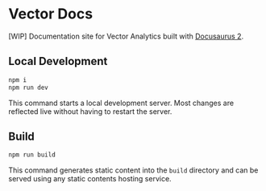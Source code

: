 # Vector Docs

\[WIP\] Documentation site for Vector Analytics built with [Docusaurus 2](https://v2.docusaurus.io).

## Local Development

```sh
npm i
npm run dev
```

This command starts a local development server. Most changes are reflected live without having to restart the server.

## Build

```sh
npm run build
```

This command generates static content into the `build` directory and can be served using any static contents hosting service.
